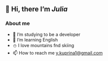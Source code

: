 ## 👋 Hi, there I’m *Julia*
### About me
- 🌱 I’m studying to be a developer
- 📖 I’m learning English 
- ⛄ I love mountains fnd skiing
- 📫 How to reach me y.kuprina1@gmail.com

<!---
JK-Julia-Kuprina/JK-Julia-Kuprina is a ✨ special ✨ repository because its `README.md` (this file) appears on your GitHub profile.
You can click the Preview link to take a look at your changes.
--->
